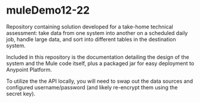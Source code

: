 # muleDemo12-22
Repository containing solution developed for a take-home technical assessment: take data from one system into another on a scheduled daily job, handle large data, and sort into different tables in the destination system.

Included in this repository is the documentation detailing the design of the system and the Mule code itself, plus a packaged jar for easy deployment to Anypoint Platform.

To utilize the the API locally, you will need to swap out the data sources and configured username/password (and likely re-encrypt them using the secret key).
